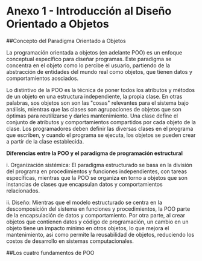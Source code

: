 # Anexo 1 - Introducción al Diseño Orientado a Objetos

##Concepto del Paradigma Orientado a Objetos

La programación orientada a objetos (en adelante POO) es un enfoque conceptual específico para diseñar programas. Este paradigma se concentra en el objeto como lo percibe el usuario, partiendo de la abstracción de entidades del mundo real como objetos, que tienen datos y comportamientos aosciados. 

Lo distintivo de la POO es la técnica de poner todos los atributos y métodos de un objeto en una estructura independiente, la propia clase. En otras palabras, sos objetos son son las "cosas" relevantes para el sistema bajo análisis, mientras que las clases son agrupaciones de objetos que son óptimas para reutilizarse y darles mantenimiento. Una clase define el conjunto de atributos y comportamientos compartidos por cada objeto de la clase. Los programadores deben definir las diversas clases en el programa que escriben, y cuando el programa se ejecuta, los objetos se pueden crear a partir de la clase establecida.

**Diferencias entre la POO y el paradigma de programación estructural**

i. Organización sistémica: El paradigma estructurado se basa en la división del programa en procedimientos y funciones independientes, con tareas específicas, mientras que la POO se organiza en torno a objetos que son instancias de clases que encapsulan datos y comportamientos relacionados. 

ii. Diseño: Mientras que el modelo estructurado se centra en la descomposición del sistema en funciones y procedimientos, la POO parte de la encapsulación de datos y comportamiento. Por otra parte, al crear objetos que contienen datos y código de programación, un cambio en un objeto tiene un impacto mínimo en otros objetos, lo que mejora el mantenimiento, asi como permite la reusabilidad de objetos, reduciendo los costos de desarrollo en sistemas computacionales.

##Los cuatro fundamentos de POO



 
